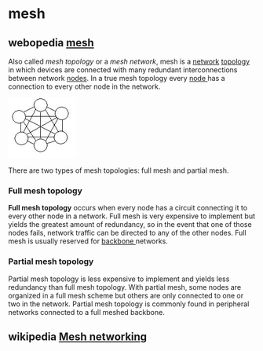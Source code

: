 # mesh



## webopedia [mesh](https://www.webopedia.com/TERM/M/mesh.html)

Also called *mesh topology* or a *mesh network*, mesh is a [network](https://www.webopedia.com/definitions/network/) [topology](https://www.webopedia.com/definitions/topology/) in which devices are connected with many redundant interconnections between network [nodes](https://www.webopedia.com/definitions/node/). In a true mesh topology every [node ](https://www.webopedia.com/definitions/node/)has a connection to every other node in the network.

![Mesh Network](./mesh_5f8551a6b0c1b.jpeg)

There are two types of mesh topologies: full mesh and partial mesh.

### Full mesh topology 

**Full mesh topology** occurs when every node has a circuit connecting it to every other node in a network. Full mesh is very expensive to implement but yields the greatest amount of redundancy, so in the event that one of those nodes fails, network traffic can be directed to any of the other nodes. Full mesh is usually reserved for [backbone ](https://www.webopedia.com/definitions/backbone/)networks.

### Partial mesh topology 

Partial mesh topology is less expensive to implement and yields less redundancy than full mesh topology. With partial mesh, some nodes are organized in a full mesh scheme but others are only connected to one or two in the network. Partial mesh topology is commonly found in peripheral networks connected to a full meshed backbone.



## wikipedia [Mesh networking](https://en.wikipedia.org/wiki/Mesh_networking)